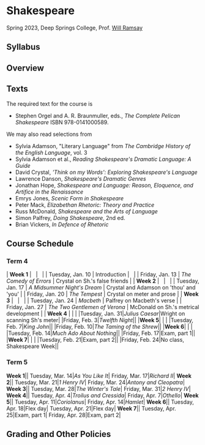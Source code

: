 # Shakespeare

Spring 2023, Deep Springs College, Prof. [Will Ramsay](https://willramsay.github.io)

## Syllabus

## Overview

## Texts

The required text for the course is
* Stephen Orgel and A. R. Braunmuller, eds., *The Complete Pelican Shakespeare* ISBN 978-0141000589.

We may also read selections from
* Sylvia Adamson, "Literary Language" from *The Cambridge History of the English Language*, vol. 3
* Sylvia Adamson et al., *Reading Shakespeare's Dramatic Language: A Guide*
* David Crystal, *'Think on my Words': Exploring Shakespeare's Language*
* Lawrence Danson, *Shakespeare's Dramatic Genres*
* Jonathan Hope, *Shakespeare and Language: Reason, Eloquence, and Artifice in the Renaissance* 
* Emrys Jones, *Scenic Form in Shakespeare*
* Peter Mack, *Elizabethan Rhetoric: Theory and Practice*
* Russ McDonald, *Shakespeare and the Arts of Language* 
* Simon Palfrey, *Doing Shakespeare*, 2nd ed.
* Brian Vickers, *In Defence of Rhetoric* 

## Course Schedule

### Term 4

| **Week 1** | &nbsp; | &nbsp; |
| Tuesday, Jan. 10 | Introduction | &nbsp; |
| Friday, Jan. 13 | *The Comedy of Errors* | Crystal on Sh.'s false friends |
| **Week 2** | &nbsp; | &nbsp; |
| Tuesday, Jan. 17 | *A Midsummer Night's Dream* | Crystal and Adamson on 'thou' and 'you' |
| Friday, Jan. 20 | *The Tempest* | Crystal on meter and prose |
| **Week 3** | &nbsp; | &nbsp; |
| Tuesday, Jan. 24 | *Macbeth* | Palfrey on Macbeth's verse |
| Friday, Jan. 27 | *The Two Gentlemen of Verona* | McDonald on Sh.'s metrical development |
| **Week 4** |&nbsp;|&nbsp;|
|Tuesday, Jan. 31|*Julius Caesar*|Wright on scanning Sh's meter|
|Friday, Feb. 3|*Twelfth Night*||
|**Week 5**|&nbsp;|&nbsp;|
|Tuesday, Feb. 7|*King John*||
|Friday, Feb. 10|*The Taming of the Shrew*||
|**Week 6**|&nbsp;|&nbsp;|
|Tuesday, Feb. 14|*Much Ado About Nothing*||
|Friday, Feb. 17|Exam, part 1||
|**Week 7**|&nbsp;|&nbsp;|
|Tuesday, Feb. 21|Exam, part 2||
|Friday, Feb. 24|No class, Shakespeare Week||

### Term 5
**Week 1**||
Tuesday, Mar. 14|*As You Like It*|
Friday, Mar. 17|*Richard II*|
**Week 2**||
Tuesday, Mar. 21|*1 Henry IV*|
Friday, Mar. 24|*Antony and Cleopatra*|
**Week 3**||
Tuesday, Mar. 28|*The Winter's Tale*|
Friday, Mar. 31|*2 Henry IV*|
**Week 4**||
Tuesday, Apr. 4|*Troilus and Cressida*|
Friday, Apr. 7|*Othello*|
**Week 5**||
Tuesday, Apr. 11|*Coriolanus*|
Friday, Apr. 14|*Hamlet*|
**Week 6**||
Tuesday, Apr. 18|Flex day|
Tuesday, Apr. 21|Flex day|
**Week 7**||
Tuesday, Apr. 25|Exam, part 1|
Friday, Apr. 28|Exam, part 2|

## Grading and Other Policies

